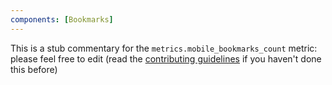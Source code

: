 ```yaml
---
components: [Bookmarks]
---
```


This is a stub commentary for the `metrics.mobile_bookmarks_count` metric: please feel free to edit (read the
[contributing guidelines](https://github.com/mozilla/glean-annotations/blob/main/CONTRIBUTING.md)
if you haven't done this before)
